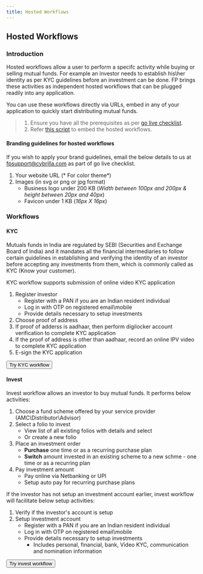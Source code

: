```yaml
---
title: Hosted Workflows
---
```

## Hosted Workflows

### Introduction

Hosted workflows allow a user to perform a specifc activity while buying or selling mutual funds. For example an investor needs to establish his\her identity as per KYC guidelines before an investment can be done. FP brings these activities as independent hosted workflows that can be plugged readily into any application. 

You can use these workflows directly via URLs, embed in any of your application to quickly start distributing mutual funds.

> 1. Ensure you have all the prerequisites as per [go live checklist](/going-live/checklist/). 
> 2. Refer [this script](/upcoming/beta/embed-hosted-workflow) to embed the hosted workflows.

#### Branding guidelines for hosted workflows

If you wish to apply your brand guidelines, email the below details to us at [fpsupport@cybrilla.com](mailto:fpsupport@cybrilla.com) as part of go live checklist.

1. Your website URL (* For color theme*)
2. Images (in svg or png or jpg format)
   - Business logo under 200 KB (*Width between 100px and 200px & height between 20px and 40px*)
   - Favicon under 1 KB (*16px X 16px*)


### Workflows

#### KYC

Mutuals funds in India are regulated by SEBI (Securities and Exchange Board of India) and it mandates all the financial intermediaries to follow certain guidelines in establishing and verifying the identity of an investor before accepting any investments from them, which is commonly called as KYC (Know your customer). 

KYC workflow supports submission of online video KYC application


1. Register investor 
   - Register with a PAN if you are an Indian resident individual
   - Log in with OTP on registered email\mobile
   - Provide details necessary to setup investments 
2. Choose proof of address
3. If proof of adderss is aadhaar, then perform digilocker account verification to complete KYC application
4. If the proof of address is other than aadhaar, record an online IPV video to complete KYC application
5. E-sign the KYC application


<div>
<button class="btn btn-primary inline-block w-auto px-4" onclick="handleOpen('https://prueba.sandbox.fpapps.io/kyc?mtm_campaign=beta_live')">
	Try KYC workflow
</button>
</div> 

#### Invest

Invest workflow allows an investor to buy mutual funds. It performs below activities:

1. Choose a fund scheme offered by your service provider (AMC\Distributor\Advisor)
2. Select a folio to invest
   - View list of all existing folios with details and select
   - Or create a new folio
3. Place an investment order
   - **Purchase** one time  or as a recurring purchase plan
   - **Switch** amount invested in an existing scheme to a new schme - one time or as a recurring plan
4. Pay investment amount
   - Pay online via Netbanking or UPI
   - Setup auto pay for recurring purchase plans

If the investor has not setup an investment account earlier, invest workflow will facilitate below setup activities:

1. Verify if the investor's account is setup
2. Setup investment account
   - Register with a PAN if you are an Indian resident individual
   - Log in with OTP on registered email\mobile
   - Provide details necessary to setup investments 
     - Includes personal, financial, bank, Video KYC, communication and nomination information


<div>
<button class="btn btn-primary inline-block w-auto px-4" onclick="handleOpen('https://prueba.sandbox.fpapps.io/checkout?mtm_campaign=beta_live')">
	Try invest workflow
</button>
</div>


